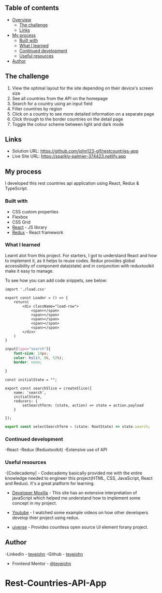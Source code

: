 ## Table of contents

- [Overview](#overview)
  - [The challenge](#the-challenge)
  - [Links](#links)
- [My process](#my-process)
  - [Built with](#built-with)
  - [What I learned](#what-i-learned)
  - [Continued development](#continued-development)
  - [Useful resources](#useful-resources)
- [Author](#author)

## The challenge

1. View the optimal layout for the site depending on their device's screen size
2. See all countries from the API on the homepage
3. Search for a country using an input field
4. Filter countries by region
5. Click on a country to see more detailed information on a separate page
6. Click through to the border countries on the detail page
7. Toggle the colour scheme between light and dark mode


## Links

- Solution URL: https://github.com/john123-gif/restcountries-app
- Live Site URL: https://sparkly-palmier-374423.netlify.app


## My process

I developed this rest countries api application using React, Redux & TypeScript.

### Built with

- CSS custom properties
- Flexbox
- CSS Grid
- [React](https://reactjs.org/) - JS library
- [Redux](https://redux.js.org/) - React framework

### What I learned

Learnt alot from this project. For starters, I got to understand React and how to implement it, as it helps to reuse codes. Redux provides global accessibility of component data(state) and in conjunction with reduxtoolkit make it easy to manage.

To see how you can add code snippets, see below:

```React
import './load.css'

export const Loader = () => {
    return(
        <div className="load-row">
            <span></span>
            <span></span>
            <span></span>
            <span></span>
            <span></span>
        </div>
    )
}
```
```css
input[type="search"]{
    font-size: 14px;
    color: hsl(0, 0%, 52%);
    border: none;

}
```
```redux(reduxtoolkit)
const initialState = "";

export const searchSlice = createSlice({
    name: 'search',
    initialState,
    reducers: {
        setSearchTerm: (state, action) => state = action.payload
    }

});
```
```ts
export const selectSearchTerm = (state: RootState) => state.search;
```


### Continued development
-React
-Redux (Reduxtoolkit)
-Extensive use of API


### Useful resources
-[Codecademy] - Codecademy basically provided me with the entire knowledge needed to engineer this project(HTML, CSS, JavaScript, React and Redux). It's a great platform for learning.

- [Developer Moxilla](https://www.developer.mozilla.org.com) - This site has an extensive interpretation of javaScript which helped me understand how to implement some concept in my project.

- [Youtube](https://www.youtube.com) - I watched some example videos on how other developers develop thier project      using redux.

- [uiverse](http://www.uiverse.io) - Provides countless open source UI element forany project.



## Author
-LinkedIn - [teyejohn](https://www.linkedin.com/in/teyejohn)
-Github - [teyejohn](https://github.com/teyejohn)
- Frontend Mentor - [@teyejohn](https://www.frontendmentor.io/profile/@teyejohn)
# Rest-Countries-API-App
